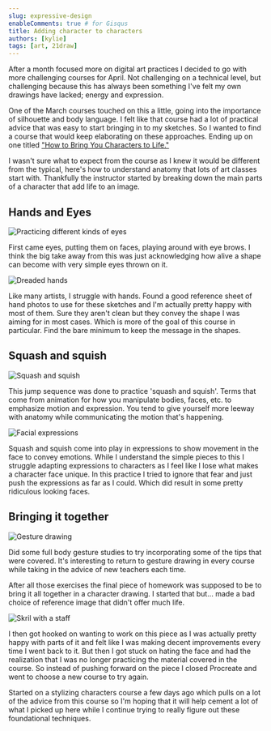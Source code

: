 ```yaml
---
slug: expressive-design
enableComments: true # for Gisqus
title: Adding character to characters
authors: [kylie]
tags: [art, 21draw]
---
```


After a month focused more on digital art practices I decided to go with more challenging courses for April. Not challenging on a technical level, but challenging because this has always been something I've felt my own drawings have lacked; energy and expression.

One of the March courses touched on this a little, going into the importance of silhouette and body language. I felt like that course had a lot of practical advice that was easy to start bringing in to my sketches. So I wanted to find a course that would keep elaborating on these approaches. Ending up on one titled ["How to Bring You Characters to Life."](https://www.21-draw.com/my-course/?id=4457&lesson_id=0)

I wasn't sure what to expect from the course as I knew it would be different from the typical, here's how to understand anatomy that lots of art classes start with. Thankfully the instructor started by breaking down the main parts of a character that add life to an image.

<!--truncate-->

## Hands and Eyes

![Practicing different kinds of eyes](/img/21-draw-img/Eyes-emote.png)

First came eyes, putting them on faces, playing around with eye brows. I think the big take away from this was just acknowledging how alive a shape can become with very simple eyes thrown on it.

![Dreaded hands](/img/21-draw-img/hands-emote.jpg)

Like many artists, I struggle with hands. Found a good reference sheet of hand photos to use for these sketches and I'm actually pretty happy with most of them. Sure they aren't clean but they convey the shape I was aiming for in most cases. Which is more of the goal of this course in particular. Find the bare minimum to keep the message in the shapes.

## Squash and squish

![Squash and squish](/img/21-draw-img/Squash-squish.png)

This jump sequence was done to practice 'squash and squish'. Terms that come from animation for how you manipulate bodies, faces, etc. to emphasize motion and expression. You tend to give yourself more leeway with anatomy while communicating the motion that's happening.

![Facial expressions](/img/21-draw-img/expression-emote.jpg)

Squash and squish come into play in expressions to show movement in the face to convey emotions. While I understand the simple pieces to this I struggle adapting expressions to characters as I feel like I lose what makes a character face unique. In this practice I tried to ignore that fear and just push the expressions as far as I could. Which did result in some pretty ridiculous looking faces.

## Bringing it together

![Gesture drawing](/img/21-draw-img/Gesture-drawing1.png)

Did some full body gesture studies to try incorporating some of the tips that were covered. It's interesting to return to gesture drawing in every course while taking in the advice of new teachers each time.

After all those exercises the final piece of homework was supposed to be to bring it all together in a character drawing. I started that but... made a bad choice of reference image that didn't offer much life.

![Skril with a staff](/img/21-draw-img/Skril-wip-course.jpg)

I then got hooked on wanting to work on this piece as I was actually pretty happy with parts of it and felt like I was making decent improvements every time I went back to it. But then I got stuck on hating the face and had the realization that I was no longer practicing the material covered in the course. So instead of pushing forward on the piece I closed Procreate and went to choose a new course to try again.

Started on a stylizing characters course a few days ago which pulls on a lot of the advice from this course so I'm hoping that it will help cement a lot of what I picked up here while I continue trying to really figure out these foundational techniques.
